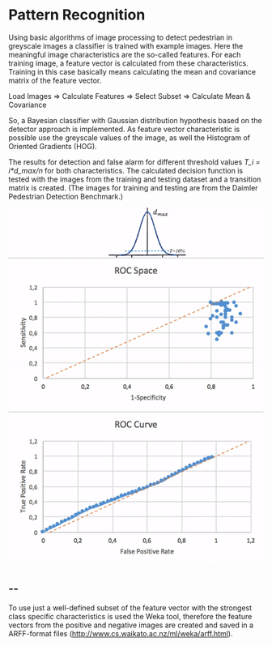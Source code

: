 # Pattern Recognition

Using basic algorithms of image processing to detect pedestrian in greyscale images a classifier is trained with example images. Here the meaningful image characteristics are the so-called features. For each training image, a feature vector is calculated from these characteristics. Training in this case basically means calculating the mean and covariance matrix of the feature vector.

  Load Images  =>  Calculate Features  =>  Select Subset  =>  Calculate Mean & Covariance

So, a Bayesian classifier with Gaussian distribution hypothesis based on the detector approach is implemented. As feature vector characteristic is possible use the greyscale values of the image, as well the Histogram of Oriented Gradients (HOG).

The results for detection and false alarm for different threshold values *T_i = i\*d_max/n* for both characteristics. The calculated decision function is tested with the images from the training and testing dataset and a transition matrix is created. (The images for training and testing are from the Daimler Pedestrian Detection Benchmark.)

![Animation](Threshold_animation.gif?raw=true "Threshold animation.")

## --

To use just a well-defined subset of the feature vector with the strongest class specific characteristics is used the Weka tool, therefore the feature vectors from the positive and negative images are created and saved in a ARFF-format files (http://www.cs.waikato.ac.nz/ml/weka/arff.html).
